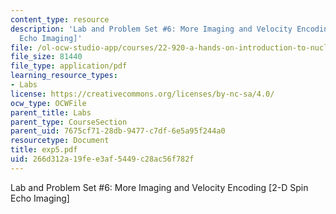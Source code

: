 ```yaml
---
content_type: resource
description: 'Lab and Problem Set #6: More Imaging and Velocity Encoding [2-D Spin
  Echo Imaging]'
file: /ol-ocw-studio-app/courses/22-920-a-hands-on-introduction-to-nuclear-magnetic-resonance-january-iap-1997/266d312a19fee3af5449c28ac56f782f_exp5.pdf
file_size: 81440
file_type: application/pdf
learning_resource_types:
- Labs
license: https://creativecommons.org/licenses/by-nc-sa/4.0/
ocw_type: OCWFile
parent_title: Labs
parent_type: CourseSection
parent_uid: 7675cf71-28db-9477-c7df-6e5a95f244a0
resourcetype: Document
title: exp5.pdf
uid: 266d312a-19fe-e3af-5449-c28ac56f782f
---
```

Lab and Problem Set #6: More Imaging and Velocity Encoding [2-D Spin Echo Imaging]